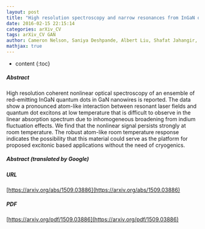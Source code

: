 ```yaml
---
layout: post
title: "High resolution spectroscopy and narrow resonances from InGaN quantum dots in GaN nanowires"
date: 2016-02-15 22:15:14
categories: arXiv_CV
tags: arXiv_CV GAN
author: Cameron Nelson, Saniya Deshpande, Albert Liu, Shafat Jahangir, Pallab Bhattacharya, Duncan Steel
mathjax: true
---
```


* content
{:toc}

##### Abstract
High resolution coherent nonlinear optical spectroscopy of an ensemble of red-emitting InGaN quantum dots in GaN nanowires is reported. The data show a pronounced atom-like interaction between resonant laser fields and quantum dot excitons at low temperature that is difficult to observe in the linear absorption spectrum due to inhomogeneous broadening from indium fluctuation effects. We find that the nonlinear signal persists strongly at room temperature. The robust atom-like room temperature response indicates the possibility that this material could serve as the platform for proposed excitonic based applications without the need of cryogenics.

##### Abstract (translated by Google)


##### URL
[https://arxiv.org/abs/1509.03886](https://arxiv.org/abs/1509.03886)

##### PDF
[https://arxiv.org/pdf/1509.03886](https://arxiv.org/pdf/1509.03886)

